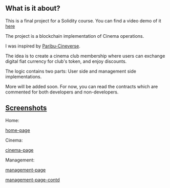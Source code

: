 ## What is it about?

This is a final project for a Solidity course. You can find a video demo of it [here](https://loom.com/share/7536029e5c464545a266d01af56b4e33)

The project is a blockchain implementation of Cinema operations.

I was inspired by [Paribu-Cineverse](https://www.paribucineverse.com/cgv-moviepass).

The idea is to create a cinema club membership where users can exchange digital fiat currency for club's token, and enjoy discounts.

The logic contains two parts: User side and management side implementations.

More will be added soon. For now, you can read the contracts which are commented for both developers and non-developers.

## [Screenshots](./Screenshots/)

Home:

[home-page](https://ibb.co/m9PKtvp)

Cinema:

[cinema-page](https://ibb.co/wsdVHYX)

Management:

[management-page](https://ibb.co/qsHsn85)

[management-page-contd](https://ibb.co/xfzB6SF)